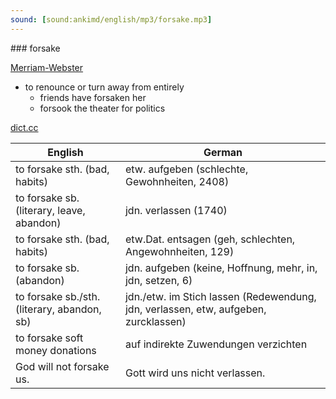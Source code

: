 ```yaml
---
sound: [sound:ankimd/english/mp3/forsake.mp3]
---
```


\### forsake

[Merriam-Webster](https://www.merriam-webster.com/dictionary/forsake)

- to renounce or turn away from entirely
    - friends have forsaken her
    - forsook the theater for politics

[dict.cc](https://www.dict.cc/forsake)

| English        | German       |
| -------------- | ------------ |
| to forsake sth. (bad, habits) | etw. aufgeben (schlechte, Gewohnheiten, 2408) |
| to forsake sb. (literary, leave, abandon) | jdn. verlassen (1740) |
| to forsake sth. (bad, habits) | etw.Dat. entsagen (geh, schlechten, Angewohnheiten, 129) |
| to forsake sb. (abandon) | jdn. aufgeben (keine, Hoffnung, mehr, in, jdn, setzen, 6) |
| to forsake sb./sth. (literary, abandon, sb) | jdn./etw. im Stich lassen (Redewendung, jdn, verlassen, etw, aufgeben, zurcklassen) |
| to forsake soft money donations | auf indirekte Zuwendungen verzichten |
| God will not forsake us. | Gott wird uns nicht verlassen. |
